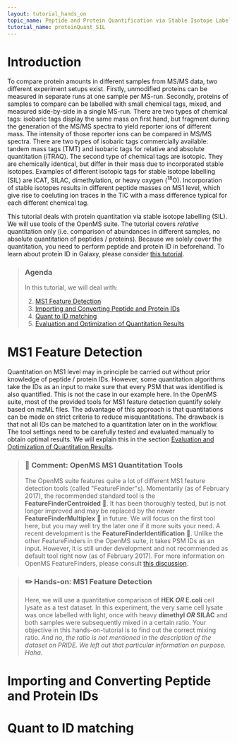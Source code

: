 ```yaml
---
layout: tutorial_hands_on
topic_name: Peptide and Protein Quantification via Stable Isotope Labelling (SIL)
tutorial_name: proteinQuant_SIL
---
```


# Introduction
To compare protein amounts in different samples from MS/MS data, two different experiment setups exist. Firstly, unmodified proteins can be measured in separate runs at one sample per MS-run. Secondly, proteins of samples to compare can be labelled with small chemical tags, mixed, and measured side-by-side in a single MS-run. There are two types of chemical tags: isobaric tags display the same mass on first hand, but fragment during the generation of the MS/MS spectra to yield reporter ions of different mass. The intensity of those reporter ions can be compared in MS/MS spectra. There are two types of isobaric tags commercially available: tandem mass tags (TMT) and isobaric tags for relative and absolute quantitation (iTRAQ). The second type of chemical tags are isotopic. They are chemically identical, but differ in their mass due to incorporated stable isotopes. Examples of different isotopic tags for stable isotope labelling (SIL) are ICAT, SILAC, dimethylation, or heavy oxygen (<sup>18</sup>O). Incorporation of stable isotopes results in different peptide masses on MS1 level, which give rise to coeluting ion traces in the TIC with a mass difference typical for each different chemical tag.

This tutorial deals with protein quantitation via stable isotope labelling (SIL). We will use tools of the OpenMS suite. The tutorial covers *relative* quantitation only (i.e. comparison of abundances in different samples, no absolute quantitation of peptides / proteins). Because we solely cover the quantitation, you need to perform peptide and protein ID in beforehand. To learn about protein ID in Galaxy, please consider [this tutorial](./proteinID_SG_PS.md).

> ### Agenda
>
> In this tutorial, we will deal with:
>
> 2. [MS1 Feature Detection](#ms1-feature-detection)
> 1. [Importing and Converting Peptide and Protein IDs](#importing-ids)
> 3. [Quant to ID matching](#quant-to-id-matching)
> 4. [Evaluation and Optimization of Quantitation Results](#evaluation-and-optimization-of-quantitation-results)


# MS1 Feature Detection
Quantitation on MS1 level may in principle be carried out without prior knowledge of peptide / protein IDs. However, some quantitation algorithms take the IDs as an input to make sure that every PSM that was identified is also quantified. This is not the case in our example here. In the OpenMS suite, most of the provided tools for MS1 feature detection quantify solely based on mzML files. The advantage of this approach is that quantitations can be made on strict criteria to reduce misquantitations. The drawback is that not all IDs can be matched to a quantitation later on in the workflow. The tool settings need to be carefully tested and evaluated manually to obtain optimal results. We will explain this in the section [Evaluation and Optimization of Quantitation Results](#evaluation-and-optimization-of-quantitation-results). 

> ### :nut_and_bolt: Comment: OpenMS MS1 Quantitation Tools
> The OpenMS suite features quite a lot of different MS1 feature detection tools (called "FeatureFinder"s). Momentarily (as of February 2017), the recommended standard tool is the **FeatureFinderCentroided** :wrench:. It has been thoroughly tested, but is not longer improved and may be replaced by the newer **FeatureFinderMultiplex** :wrench: in future. We will focus on the first tool here, but you may well try the later one if it more suits your need. A recent development is the **FeatureFinderIdentification** :wrench:. Unlike the other FeatureFinders in the OpenMS suite, it takes PSM IDs as an input. However, it is still under development and not recommended as default tool right now (as of February 2017). For more information on OpenMS FeatureFinders, please consult [this discussion](https://github.com/OpenMS/OpenMS/issues/2424#issuecomment-282293381). 

> ### :pencil2: Hands-on: MS1 Feature Detection
> 
> Here, we will use a quantitative comparison of **HEK _OR_ E.coli** cell lysate as a test dataset. In this experiment, the very same cell lysate was once labelled with light, once with heavy **dimethyl _OR_ SILAC** and both samples were subsequently mixed in a certain ratio. Your objective in this hands-on-tutorial is to find out the correct mixing ratio. *And no, the ratio is not mentioned in the description of the dataset on PRIDE. We left out that particular information on purpose. Haha.*
> 
> 

<a name="importing-ids"/></a>
# Importing and Converting Peptide and Protein IDs


# Quant to ID matching
